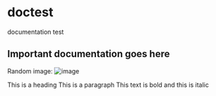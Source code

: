 # doctest
documentation test

## Important documentation goes here

Random image:
![image](https://user-images.githubusercontent.com/61891917/195486224-c7f4c9d7-716b-4553-8f31-f816824293d8.png)

This is a heading
This is a paragraph
This text is bold and this is italic
